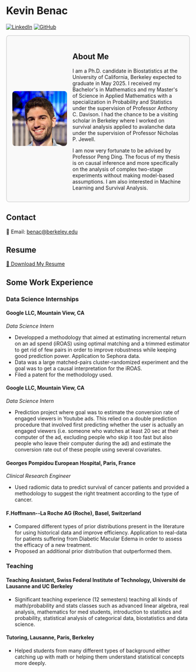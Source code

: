 # Kevin Benac

[![LinkedIn](https://img.shields.io/badge/-LinkedIn-blue?style=flat-square&logo=LinkedIn&logoColor=white)](https://www.linkedin.com/in/Kevin-Benac-553a3a10/) 
[![GitHub](https://img.shields.io/badge/-GitHub-black?style=flat-square&logo=github&logoColor=white)](https://github.com/kevinbenac)

<div style="display: flex; align-items: center; border: 2px solid #ddd; padding: 15px; border-radius: 8px; background-color: #f9f9f9;">
  
  <!-- Profile Picture -->
  <img src="IMG_2653.jpg" alt="Kevin Benac" style="width: 150px; height: auto; border-radius: 8px; margin-right: 15px;">
  
  <!-- About Me Text -->
  <div>
    <h2>About Me</h2>
    <p>
      I am a Ph.D. candidate in Biostatistics at the University of California, Berkeley expected to graduate in May 2025. I received my Bachelor's in Mathematics and my Master's of Science in Applied Mathematics with a specialization in Probability and Statistics under the supervision of Professor Anthony C. Davison. I had the chance to be a visiting scholar in Berkeley where I worked on survival analysis applied to avalanche data under the supervision of Professor Nicholas P. Jewell.
    </p>
    <p>
      I am now very fortunate to be advised by Professor Peng Ding. The focus of my thesis is on causal inference and more specifically on the analysis of complex two-stage experiments without making model-based assumptions. I am also interested in Machine Learning and Survival Analysis.
    </p>
  </div>

</div>

## Contact

📧 Email: [benac@berkeley.edu](mailto:benac@berkeley.edu)

## Resume

<a href="CV_KB.pdf" target="_blank">📄 Download My Resume</a>


## Some Work Experience

### Data Science Internships

#### Google LLC, Mountain View, CA
*Data Science Intern* 
- Developped a methodology that aimed at estimating incremental return on an ad spend (iROAS) using optimal matching and a trimmed estimator to get rid of few pairs in order to improve robustness while keeping good prediction power. Application to Sephora data.
- Data was a large matched-pairs cluster-randomized experiment and the goal was to get a causal interpretation for the iROAS.
- Filed a patent for the methodology used.

#### Google LLC, Mountain View, CA
*Data Science Intern* 
- Prediction project where goal was to estimate the conversion rate of engaged viewers in Youtube ads. This relied on a double prediction procedure that involved first predicting whether the user is actually an engaged viewers (i.e. someone who watches at least 20 sec at their computer of the ad, excluding people who skip it too fast but also people who leave their computer during the ad) and estimate the conversion rate out of these people using several covariates.

#### Georges Pompidou European Hospital, Paris, France
*Clinical Research Engineer*
- Used radiomic data to predict survival of cancer patients and provided a methodology to suggest the right treatment according to the type of cancer.

#### F.Hoffmann--La Roche AG (Roche), Basel, Switzerland

- Compared different types of prior distributions present in the literature for using historical data and improve efficiency. Application to real-data for patients suffering from Diabetic Macular Edema in order to assess the efficacy of a new treatment.
- Proposed an additional prior distribution that outperformed them.

### Teaching

#### Teaching Assistant, Swiss Federal Institute of Technology, Université de Lausanne and UC Berkeley

- Significant teaching experience (12 semesters) teaching all kinds of math/probability and stats classes such as advanced linear algebra, real analysis, mathematics for med students, introduction to statistics and probability, statistical analysis of categorical data, biostatistics and data science.

#### Tutoring, Lausanne, Paris, Berkeley

- Helped students from many different types of background either catching up with math or helping them understand statistical concepts more deeply.

